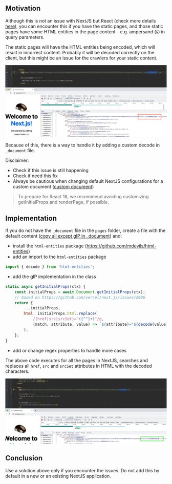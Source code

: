 ## Motivation

Although this is not an issue with NextJS but React (check more details [here](https://github.com/facebook/react/issues/13838)),
you can encounter this if you have the static pages, and those static pages have some HTML entities in the page content -
e.g. ampersand (`&`) in query parameters.

The static pages will have the HTML entities being encoded, which will result in incorrect content. Probably it will be
decoded correctly on the client, but this might be an issue for the crawlers for your static content.

![Ampersand is encoded incorrect](/img/nextjs/nextjs_encoding_issue.jpg)

Because of this, there is a way to handle it by adding a custom decode in `_document` file.

Disclaimer:
* Check if this issue is still happening
* Check if need this fix
* Always be cautious when changing default NextJS configurations for a custom document ([custom document](https://nextjs.org/docs/advanced-features/custom-document#customizing-renderpage))

> To prepare for React 18, we recommend avoiding customizing getInitialProps and renderPage, if possible.

## Implementation

If you do not have the `_document` file in the `pages` folder, create a file with the default content ([copy all except gIP in _document](https://nextjs.org/docs/advanced-features/custom-document#customizing-renderpage)) and:

* install the `html-entities` package (https://github.com/mdevils/html-entities)  
* add an import to the `html-entities` package
```javascript
import { decode } from 'html-entities';
```
* add the gIP implementation in the class
```jsx
static async getInitialProps(ctx) {
    const initialProps = await Document.getInitialProps(ctx);
    // based on https://github.com/vercel/next.js/issues/2006
    return {
        ...initialProps,
        html: initialProps.html.replace(
            /(href|src|srcSet)="([^"]+)"/g,
            (match, attribute, value) => `${attribute}="${decode(value)}"`
        ),
    };
}
```
* add or change regex properties to handle more cases

The above code executes for all the pages in NextJS, searches and replaces all `href`, `src` and `srcSet` attributes in HTML with the
decoded characters.

![Ampersand is now encoded correctly](/img/nextjs/nextjs_encoding_fixed.jpg)

## Conclusion

Use a solution above only if you encounter the issues. Do not add this by default in a new or an existing NextJS application.
